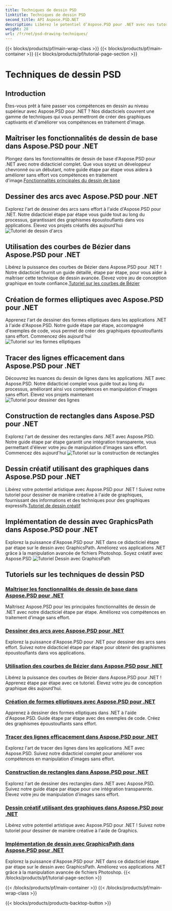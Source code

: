 ```yaml
---
title: Techniques de dessin PSD
linktitle: Techniques de dessin PSD
second_title: API Aspose.PSD.NET
description: Libérez le potentiel d’Aspose.PSD pour .NET avec nos tutoriels ! Maîtrisez les fonctionnalités de dessin de base, créez des graphiques époustouflants et améliorez vos compétences en manipulation d'images.
weight: 28
url: /fr/net/psd-drawing-techniques/
---
```


{{< blocks/products/pf/main-wrap-class >}}
{{< blocks/products/pf/main-container >}}
{{< blocks/products/pf/tutorial-page-section >}}

# Techniques de dessin PSD


## Introduction

Êtes-vous prêt à faire passer vos compétences en dessin au niveau supérieur avec Aspose.PSD pour .NET ? Nos didacticiels couvrent une gamme de techniques qui vous permettront de créer des graphiques captivants et d'améliorer vos compétences en traitement d'image.

## Maîtriser les fonctionnalités de dessin de base dans Aspose.PSD pour .NET

 Plongez dans les fonctionnalités de dessin de base d'Aspose.PSD pour .NET avec notre didacticiel complet. Que vous soyez un développeur chevronné ou un débutant, notre guide étape par étape vous aidera à améliorer sans effort vos compétences en traitement d'image.[Fonctionnalités principales du dessin de base](./mastering-core-drawing-features/)

## Dessiner des arcs avec Aspose.PSD pour .NET

 Explorez l'art de dessiner des arcs sans effort à l'aide d'Aspose.PSD pour .NET. Notre didacticiel étape par étape vous guide tout au long du processus, garantissant des graphismes époustouflants dans vos applications. Élevez vos projets créatifs dès aujourd’hui ![Tutoriel de dessin d'arcs](./drawing-arcs/)

## Utilisation des courbes de Bézier dans Aspose.PSD pour .NET

 Libérez la puissance des courbes de Bézier dans Aspose.PSD pour .NET ! Notre didacticiel fournit un guide détaillé, étape par étape, pour vous aider à maîtriser cette technique de dessin avancée. Élevez votre jeu de conception graphique en toute confiance.[Tutoriel sur les courbes de Bézier](./utilizing-bezier-curves/)

## Création de formes elliptiques avec Aspose.PSD pour .NET

 Apprenez l'art de dessiner des formes elliptiques dans les applications .NET à l'aide d'Aspose.PSD. Notre guide étape par étape, accompagné d'exemples de code, vous permet de créer des graphiques époustouflants sans effort. Commencez dès aujourd'hui ![Tutoriel sur les formes elliptiques](./creating-elliptical-shapes/)

## Tracer des lignes efficacement dans Aspose.PSD pour .NET

 Découvrez les nuances du dessin de lignes dans les applications .NET avec Aspose.PSD. Notre didacticiel complet vous guide tout au long du processus, améliorant ainsi vos compétences en manipulation d'images sans effort. Élevez vos projets maintenant ![Tutoriel pour dessiner des lignes](./drawing-lines-effectively/)

## Construction de rectangles dans Aspose.PSD pour .NET

Explorez l'art de dessiner des rectangles dans .NET avec Aspose.PSD. Notre guide étape par étape garantit une intégration transparente, vous permettant d'élever votre jeu de manipulation d'images sans effort. Commencez dès aujourd'hui ![Tutoriel sur la construction de rectangles](./constructing-rectangles/)

## Dessin créatif utilisant des graphiques dans Aspose.PSD pour .NET

 Libérez votre potentiel artistique avec Aspose.PSD pour .NET ! Suivez notre tutoriel pour dessiner de manière créative à l'aide de graphiques, fournissant des informations et des techniques pour des graphiques expressifs.[Tutoriel de dessin créatif](./creative-drawing-using-graphics/)

## Implémentation de dessin avec GraphicsPath dans Aspose.PSD pour .NET

 Explorez la puissance d'Aspose.PSD pour .NET dans ce didacticiel étape par étape sur le dessin avec GraphicsPath. Améliorez vos applications .NET grâce à la manipulation avancée de fichiers Photoshop. Soyez créatif avec Aspose.PSD ![Tutoriel Dessin avec GraphicsPath](./implementing-drawing-with-graphicspath/)

## Tutoriels sur les techniques de dessin PSD
### [Maîtriser les fonctionnalités de dessin de base dans Aspose.PSD pour .NET](./mastering-core-drawing-features/)
Maîtrisez Aspose.PSD pour les principales fonctionnalités de dessin de .NET avec notre didacticiel étape par étape. Améliorez vos compétences en traitement d’image sans effort.
### [Dessiner des arcs avec Aspose.PSD pour .NET](./drawing-arcs/)
Explorez la puissance d'Aspose.PSD pour .NET pour dessiner des arcs sans effort. Suivez notre didacticiel étape par étape pour obtenir des graphismes époustouflants dans vos applications.
### [Utilisation des courbes de Bézier dans Aspose.PSD pour .NET](./utilizing-bezier-curves/)
Libérez la puissance des courbes de Bézier dans Aspose.PSD pour .NET ! Apprenez étape par étape avec ce tutoriel. Élevez votre jeu de conception graphique dès aujourd’hui.
### [Création de formes elliptiques avec Aspose.PSD pour .NET](./creating-elliptical-shapes/)
Apprenez à dessiner des formes elliptiques dans .NET à l'aide d'Aspose.PSD. Guide étape par étape avec des exemples de code. Créez des graphismes époustouflants sans effort.
### [Tracer des lignes efficacement dans Aspose.PSD pour .NET](./drawing-lines-effectively/)
Explorez l'art de tracer des lignes dans les applications .NET avec Aspose.PSD. Suivez notre didacticiel complet pour améliorer vos compétences en manipulation d'images sans effort.
### [Construction de rectangles dans Aspose.PSD pour .NET](./constructing-rectangles/)
Explorez l'art de dessiner des rectangles dans .NET avec Aspose.PSD. Suivez notre guide étape par étape pour une intégration transparente. Élevez votre jeu de manipulation d’images sans effort.
### [Dessin créatif utilisant des graphiques dans Aspose.PSD pour .NET](./creative-drawing-using-graphics/)
Libérez votre potentiel artistique avec Aspose.PSD pour .NET ! Suivez notre tutoriel pour dessiner de manière créative à l'aide de Graphics.
### [Implémentation de dessin avec GraphicsPath dans Aspose.PSD pour .NET](./implementing-drawing-with-graphicspath/)
Explorez la puissance d'Aspose.PSD pour .NET dans ce didacticiel étape par étape sur le dessin avec GraphicsPath. Améliorez vos applications .NET grâce à la manipulation avancée de fichiers Photoshop.
{{< /blocks/products/pf/tutorial-page-section >}}

{{< /blocks/products/pf/main-container >}}
{{< /blocks/products/pf/main-wrap-class >}}

{{< blocks/products/products-backtop-button >}}
